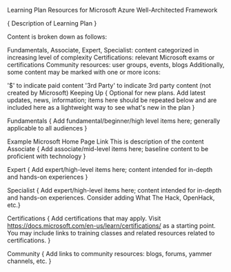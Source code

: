 Learning Plan Resources for Microsoft Azure Well-Architected Framework

{ Description of Learning Plan }

Content is broken down as follows:

Fundamentals, Associate, Expert, Specialist: content categorized in increasing level of complexity
Certifications: relevant Microsoft exams or certifications
Community resources: user groups, events, blogs
Additionally, some content may be marked with one or more icons:

'$' to indicate paid content
'3rd Party' to indicate 3rd party content (not created by Microsoft)
Keeping Up
{ Optional for new plans. Add latest updates, news, information; items here should be repeated below and are included here as a lightweight way to see what's new in the plan }

Fundamentals
{ Add fundamental/beginner/high level items here; generally applicable to all audiences }

Example Microsoft Home Page Link
This is description of the content
Associate
{ Add associate/mid-level items here; baseline content to be proficient with technology }

Expert
{ Add expert/high-level items here; content intended for in-depth and hands-on experiences }

Specialist
{ Add expert/high-level items here; content intended for in-depth and hands-on experiences. Consider adding What The Hack, OpenHack, etc.}

Certifications
{ Add certifications that may apply. Visit https://docs.microsoft.com/en-us/learn/certifications/ as a starting point. You may include links to training classes and related resources related to certifications. }

Community
{ Add links to community resources: blogs, forums, yammer channels, etc. }
